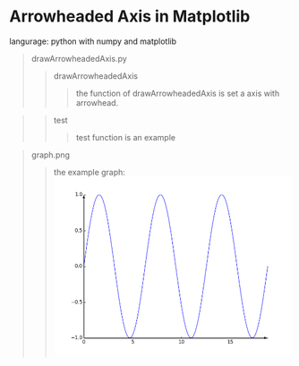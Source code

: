 Arrowheaded Axis in Matplotlib
===
langurage: python with numpy and matplotlib
>drawArrowheadedAxis.py
>>drawArrowheadedAxis
>>>the function of drawArrowheadedAxis is set a axis with arrowhead.

>>test
>>>test function is an example

>graph.png
>>the example graph:
>>![](https://github.com/wkgreat/arrowAxis/raw/master/graph.png)
